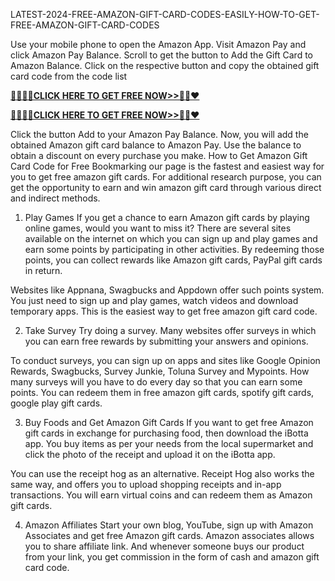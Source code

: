  LATEST-2024-FREE-AMAZON-GIFT-CARD-CODES-EASILY-HOW-TO-GET-FREE-AMAZON-GIFT-CARD-CODES 


 Use your mobile phone to open the Amazon App.
Visit Amazon Pay and click Amazon Pay Balance.
Scroll to get the button to Add the Gift Card to Amazon Balance.
Click on the respective button and copy the obtained gift card code from the code list



 **[🚩🚩🚩🚩CLICK HERE TO GET FREE NOW>>🦚🦚❤️](https://cutt.ly/SeVJN6y3)**

 **[🚩🚩🚩🚩CLICK HERE TO GET FREE NOW>>🦚🦚❤️](https://cutt.ly/SeVJN6y3)**


Click the button Add to your Amazon Pay Balance.
Now, you will add the obtained Amazon gift card balance to Amazon Pay.
Use the balance to obtain a discount on every purchase you make.
How to Get Amazon Gift Card Code for Free
Bookmarking our page is the fastest and easiest way for you to get free amazon gift cards. For additional research purpose, you can get the opportunity to earn and win amazon gift card through various direct and indirect methods.

1. Play Games
If you get a chance to earn Amazon gift cards by playing online games, would you want to miss it? There are several sites available on the internet on which you can sign up and play games and earn some points by participating in other activities. By redeeming those points, you can collect rewards like Amazon gift cards, PayPal gift cards in return.

Websites like Appnana, Swagbucks and Appdown offer such points system. You just need to sign up and play games, watch videos and download temporary apps. This is the easiest way to get free amazon gift card code.

2. Take Survey
Try doing a survey. Many websites offer surveys in which you can earn free rewards by submitting your answers and opinions.

To conduct surveys, you can sign up on apps and sites like Google Opinion Rewards, Swagbucks, Survey Junkie, Toluna Survey and Mypoints. How many surveys will you have to do every day so that you can earn some points. You can redeem them in free amazon gift cards, spotify gift cards, google play gift cards.

3. Buy Foods and Get Amazon Gift Cards
If you want to get free Amazon gift cards in exchange for purchasing food, then download the iBotta app. You buy items as per your needs from the local supermarket and click the photo of the receipt and upload it on the iBotta app.

You can use the receipt hog as an alternative. Receipt Hog also works the same way, and offers you to upload shopping receipts and in-app transactions. You will earn virtual coins and can redeem them as Amazon gift cards.

4. Amazon Affiliates
Start your own blog, YouTube, sign up with Amazon Associates and get free Amazon gift cards. Amazon associates allows you to share affiliate link. And whenever someone buys our product from your link, you get commission in the form of cash and amazon gift card code.





